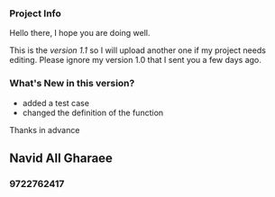 ### Project Info

Hello there,
I hope you are doing well.

This is the *version 1.1* so I will upload another one if my project needs editing. Please ignore my version 1.0 that I sent you a few days ago.

### What's New in this version?
* added a test case
* changed the definition of the function


Thanks in advance

## Navid All Gharaee
### 9722762417
